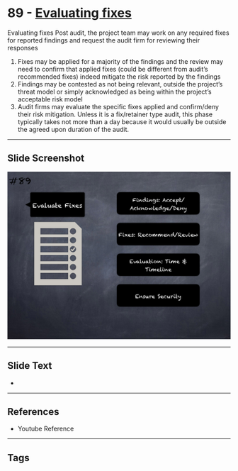 
# 89 - [Evaluating fixes](./Evaluating%20fixes.md)

Evaluating fixes Post audit, the project team may work on any required fixes for reported findings and request the audit firm for reviewing their responses


1.  Fixes may be applied for a majority of the findings and the review may need to confirm that applied fixes (could be different from audit’s recommended fixes) indeed mitigate the risk reported by the findings
2.  Findings may be contested as not being relevant, outside the project’s threat model or simply acknowledged as being within the project’s acceptable risk model
3.  Audit firms may evaluate the specific fixes applied and confirm/deny their risk mitigation. Unless it is a fix/retainer type audit, this phase typically takes not more than a day because it would usually be outside the agreed upon duration of the audit.


___
## Slide Screenshot
![089.png](../../images/6.Audit%20Techniques%20and%20Tools%20101/089.png)
___
## Slide Text
- 
___
## References
- Youtube Reference
___
## Tags
